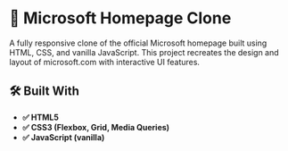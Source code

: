 # 📘 Microsoft Homepage Clone
A fully responsive clone of the official Microsoft homepage built using HTML, CSS, and vanilla JavaScript. This project recreates the design and layout of microsoft.com with interactive UI features.

## 🛠️ Built With
- **✅ HTML5**
- **✅ CSS3 (Flexbox, Grid, Media Queries)**
- **✅ JavaScript (vanilla)**
